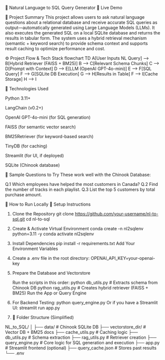 🧠 Natural Language to SQL Query Generator
🔗 Live Demo <!-- Replace with actual deployed URL -->

🚀 Project Summary
This project allows users to ask natural language questions about a relational database and receive accurate SQL queries as output—automatically generated using Large Language Models (LLMs). It also executes the generated SQL on a local SQLite database and returns the results in tabular form. The system uses a hybrid retrieval mechanism (semantic + keyword search) to provide schema context and supports result caching to optimize performance and cost.

⚙️ Project Flow & Tech Stack
flowchart TD
    A[User Inputs NL Query] --> B[Hybrid Retriever (FAISS + BM25)]
    B --> C[Relevant Schema Chunks]
    C --> D[Prompt with Context]
    D --> E[LLM (OpenAI GPT-4o-mini)]
    E --> F[SQL Query]
    F --> G[SQLite DB Execution]
    G --> H[Results in Table]
    F --> I[Cache Storage]
    H --> I

🔧 Technologies Used

Python 3.11+

LangChain (v0.2+)

OpenAI GPT-4o-mini (for SQL generation)

FAISS (for semantic vector search)

BM25Retriever (for keyword-based search)

TinyDB (for caching)

Streamlit (for UI, if deployed)

SQLite (Chinook database)

💬 Sample Questions to Try
These work well with the Chinook Database:

Q.1 Which employees have helped the most customers in Canada?
Q.2 Find the number of tracks in each playlist.
Q.3 List the top 5 customers by total purchase amount.

🧪 How to Run Locally
🔨 Setup Instructions
1. Clone the Repository
   git clone https://github.com/your-username/nl-to-sql.git
   cd nl-to-sql
2. Create & Activate Virtual Environment
   conda create -n nl2sqlenv python=3.11 -y
   conda activate nl2sqlenv

3. Install Dependencies
   pip install -r requirements.txt
   Add Your Environment Variables

4. Create a .env file in the root directory:
   OPENAI_API_KEY=your-openai-key
5. Prepare the Database and Vectorstore

    Run the scripts in this order:
    python db_utils.py       # Extracts schema from Chinook DB
    python rag_utils.py      # Creates hybrid retriever (FAISS + BM25)
    Run the App or Query Engine

6. For Backend Testing:
   python query_engine.py
   Or if you have a Streamlit UI:
   streamlit run app.py
   
7. 📂 Folder Structure (Simplified)

NL_to_SQL/
│
├── data/                  # Chinook SQLite DB
├── vectorstore_dir/      # Vector DB + BM25 docs
├── cache_utils.py        # Caching logic
├── db_utils.py           # Schema extraction
├── rag_utils.py          # Retriever creation
├── query_engine.py       # Core logic for SQL generation and execution
├── app.py                # Streamlit frontend (optional)
├── query_cache.json      # Stores past results
└── .env


